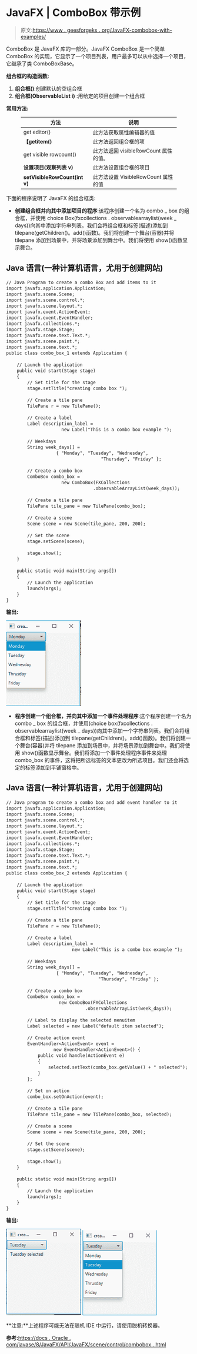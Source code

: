 # JavaFX | ComboBox 带示例

> 原文:[https://www . geesforgeks . org/JavaFX-combobox-with-examples/](https://www.geeksforgeeks.org/javafx-combobox-with-examples/)

ComboBox 是 JavaFX 库的一部分。JavaFX ComboBox 是一个简单 ComboBox 的实现，它显示了一个项目列表，用户最多可以从中选择一个项目，它继承了类 ComboBoxBase。

**组合框的构造函数:**

1.  **组合框()**:创建默认的空组合框
2.  **组合框(ObservableList i)** :用给定的项目创建一个组合框

**常用方法:**

<figure class="table">

| 方法 | 说明 |
| --- | --- |
| get editor() | 此方法获取属性编辑器的值 |
| **【getitem()** | 此方法返回组合框的项 |
| get visible rowcount() | 此方法返回 visibleRowCount 属性的值。 |
| **设置项目(观察列表 v)** | 此方法设置组合框的项目 |
| **setVisibleRowCount(int v)** | 此方法设置 VisibleRowCount 属性的值 |

</figure>

下面的程序说明了 JavaFX 的组合框类:

*   **创建组合框并向其中添加项目的程序**:该程序创建一个名为 combo _ box 的组合框，并使用 choice Box(fxcollections . observablearraylist(week _ days))向其中添加字符串列表。我们会将组合框和标签(描述)添加到 tilepane(getChildren()。add()函数)。我们将创建一个舞台(容器)并将 tilepane 添加到场景中，并将场景添加到舞台中。我们将使用 show()函数显示舞台。

## Java 语言(一种计算机语言，尤用于创建网站)

```
// Java Program to create a combo Box and add items to it
import javafx.application.Application;
import javafx.scene.Scene;
import javafx.scene.control.*;
import javafx.scene.layout.*;
import javafx.event.ActionEvent;
import javafx.event.EventHandler;
import javafx.collections.*;
import javafx.stage.Stage;
import javafx.scene.text.Text.*;
import javafx.scene.paint.*;
import javafx.scene.text.*;
public class combo_box_1 extends Application {

    // Launch the application
    public void start(Stage stage)
    {
        // Set title for the stage
        stage.setTitle("creating combo box ");

        // Create a tile pane
        TilePane r = new TilePane();

        // Create a label
        Label description_label =
                     new Label("This is a combo box example ");

        // Weekdays
        String week_days[] =
                   { "Monday", "Tuesday", "Wednesday",
                                    "Thursday", "Friday" };

        // Create a combo box
        ComboBox combo_box =
                     new ComboBox(FXCollections
                                 .observableArrayList(week_days));

        // Create a tile pane
        TilePane tile_pane = new TilePane(combo_box);

        // Create a scene
        Scene scene = new Scene(tile_pane, 200, 200);

        // Set the scene
        stage.setScene(scene);

        stage.show();
    }

    public static void main(String args[])
    {
        // Launch the application
        launch(args);
    }
}
```

**输出:**

![](img/e55c7694ebb8726c2de1087cf1ee4690.png)

*   **程序创建一个组合框，并向其中添加一个事件处理程序**:这个程序创建一个名为 combo _ box 的组合框，并使用(choice box(fxcollections . observablearraylist(week _ days))向其中添加一个字符串列表。我们会将组合框和标签(描述)添加到 tilepane(getChildren()。add()函数)。我们将创建一个舞台(容器)并将 tilepane 添加到场景中，并将场景添加到舞台中。我们将使用 show()函数显示舞台。我们将添加一个事件处理程序事件来处理 combo_box 的事件，这将把所选标签的文本更改为所选项目。我们还会将选定的标签添加到平铺窗格中。

## Java 语言(一种计算机语言，尤用于创建网站)

```
// Java program to create a combo box and add event handler to it
import javafx.application.Application;
import javafx.scene.Scene;
import javafx.scene.control.*;
import javafx.scene.layout.*;
import javafx.event.ActionEvent;
import javafx.event.EventHandler;
import javafx.collections.*;
import javafx.stage.Stage;
import javafx.scene.text.Text.*;
import javafx.scene.paint.*;
import javafx.scene.text.*;
public class combo_box_2 extends Application {

    // Launch the application
    public void start(Stage stage)
    {
        // Set title for the stage
        stage.setTitle("creating combo box ");

        // Create a tile pane
        TilePane r = new TilePane();

        // Create a label
        Label description_label =
                         new Label("This is a combo box example ");

        // Weekdays
        String week_days[] =
                   { "Monday", "Tuesday", "Wednesday",
                                   "Thursday", "Friday" };

        // Create a combo box
        ComboBox combo_box =
                    new ComboBox(FXCollections
                              .observableArrayList(week_days));

        // Label to display the selected menuitem
        Label selected = new Label("default item selected");

        // Create action event
        EventHandler<ActionEvent> event =
                  new EventHandler<ActionEvent>() {
            public void handle(ActionEvent e)
            {
                selected.setText(combo_box.getValue() + " selected");
            }
        };

        // Set on action
        combo_box.setOnAction(event);

        // Create a tile pane
        TilePane tile_pane = new TilePane(combo_box, selected);

        // Create a scene
        Scene scene = new Scene(tile_pane, 200, 200);

        // Set the scene
        stage.setScene(scene);

        stage.show();
    }

    public static void main(String args[])
    {
        // Launch the application
        launch(args);
    }
}
```

**输出:**

![](img/1ab32d5ede951f617335f9c2799b2635.png) ![](img/c764f136e7123fa1fc9b05ecc7cf9004.png)

**注意:**上述程序可能无法在联机 IDE 中运行，请使用脱机转换器。

**参考:**[https://docs . Oracle . com/javase/8/JavaFX/API/JavaFX/scene/control/combobox . html](https://docs.oracle.com/javase/8/javafx/api/javafx/scene/control/ComboBox.html)